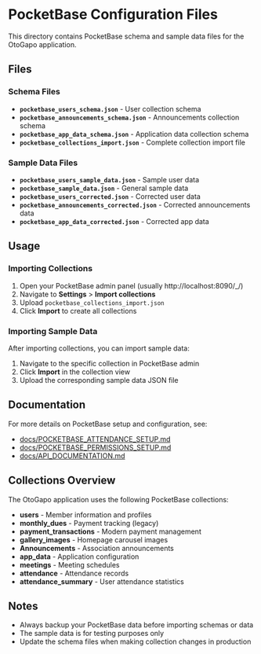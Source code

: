 # PocketBase Configuration Files

This directory contains PocketBase schema and sample data files for the OtoGapo application.

## Files

### Schema Files

- **`pocketbase_users_schema.json`** - User collection schema
- **`pocketbase_announcements_schema.json`** - Announcements collection schema
- **`pocketbase_app_data_schema.json`** - Application data collection schema
- **`pocketbase_collections_import.json`** - Complete collection import file

### Sample Data Files

- **`pocketbase_users_sample_data.json`** - Sample user data
- **`pocketbase_sample_data.json`** - General sample data
- **`pocketbase_users_corrected.json`** - Corrected user data
- **`pocketbase_announcements_corrected.json`** - Corrected announcements data
- **`pocketbase_app_data_corrected.json`** - Corrected app data

## Usage

### Importing Collections

1. Open your PocketBase admin panel (usually http://localhost:8090/\_/)
2. Navigate to **Settings** > **Import collections**
3. Upload `pocketbase_collections_import.json`
4. Click **Import** to create all collections

### Importing Sample Data

After importing collections, you can import sample data:

1. Navigate to the specific collection in PocketBase admin
2. Click **Import** in the collection view
3. Upload the corresponding sample data JSON file

## Documentation

For more details on PocketBase setup and configuration, see:

- [docs/POCKETBASE_ATTENDANCE_SETUP.md](../docs/POCKETBASE_ATTENDANCE_SETUP.md)
- [docs/POCKETBASE_PERMISSIONS_SETUP.md](../docs/POCKETBASE_PERMISSIONS_SETUP.md)
- [docs/API_DOCUMENTATION.md](../docs/API_DOCUMENTATION.md)

## Collections Overview

The OtoGapo application uses the following PocketBase collections:

- **users** - Member information and profiles
- **monthly_dues** - Payment tracking (legacy)
- **payment_transactions** - Modern payment management
- **gallery_images** - Homepage carousel images
- **Announcements** - Association announcements
- **app_data** - Application configuration
- **meetings** - Meeting schedules
- **attendance** - Attendance records
- **attendance_summary** - User attendance statistics

## Notes

- Always backup your PocketBase data before importing schemas or data
- The sample data is for testing purposes only
- Update the schema files when making collection changes in production
